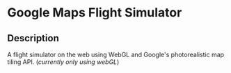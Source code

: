 # Google Maps Flight Simulator #

## Description
A flight simulator on the web using WebGL and Google's photorealistic map tiling API. (_currently only using webGL_)


